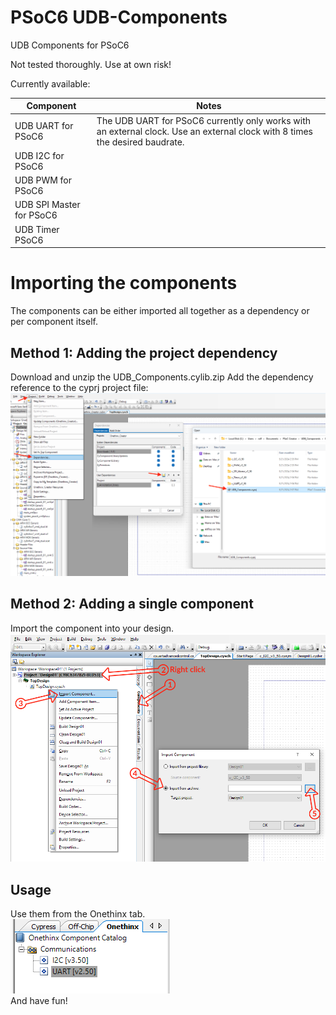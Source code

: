 # PSoC6 UDB-Components
UDB Components for PSoC6

Not tested thoroughly. Use at own risk!

Currently available:

| Component                | Notes  |
|--------------------------|--------|
|UDB UART for PSoC6        |The UDB UART for PSoC6 currently only works with an external clock. Use an external clock with 8 times the desired baudrate.|
|UDB I2C for PSoC6         |        |
|UDB PWM for PSoC6         |        |
|UDB SPI Master for PSoC6  |        |
|UDB Timer PSoC6           |        |

# Importing the components
The components can be either imported all together as a dependency or per component itself.

## Method 1: Adding the project dependency
Download and unzip the UDB_Components.cylib.zip
Add the dependency reference to the cyprj project file:
![Creator_Import_Component](https://github.com/onethinx/Readme_assets/blob/main/UDB-import-project.png?raw=true)

## Method 2: Adding a single component
Import the component into your design.
![Creator_Import_Component](https://github.com/onethinx/Readme_assets/blob/main/UDB-import-component.png?raw=true)


## Usage
Use them from the Onethinx tab.<br>
![Creator_Import_Component](https://github.com/onethinx/Readme_assets/blob/main/UDB-Onethinx-tab.png?raw=true)
<br>And have fun!
